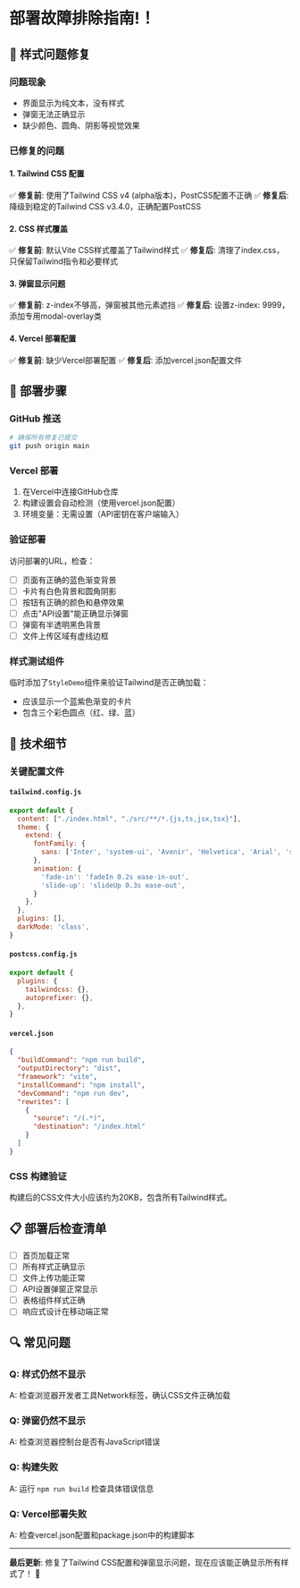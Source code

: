 # 部署故障排除指南!！

## 🎨 样式问题修复

### 问题现象
- 界面显示为纯文本，没有样式
- 弹窗无法正确显示
- 缺少颜色、圆角、阴影等视觉效果

### 已修复的问题

#### 1. Tailwind CSS 配置
✅ **修复前**: 使用了Tailwind CSS v4 (alpha版本)，PostCSS配置不正确
✅ **修复后**: 降级到稳定的Tailwind CSS v3.4.0，正确配置PostCSS

#### 2. CSS 样式覆盖
✅ **修复前**: 默认Vite CSS样式覆盖了Tailwind样式
✅ **修复后**: 清理了index.css，只保留Tailwind指令和必要样式

#### 3. 弹窗显示问题
✅ **修复前**: z-index不够高，弹窗被其他元素遮挡
✅ **修复后**: 设置z-index: 9999，添加专用modal-overlay类

#### 4. Vercel 部署配置
✅ **修复前**: 缺少Vercel部署配置
✅ **修复后**: 添加vercel.json配置文件

## 🚀 部署步骤

### GitHub 推送
```bash
# 确保所有修复已提交
git push origin main
```

### Vercel 部署
1. 在Vercel中连接GitHub仓库
2. 构建设置会自动检测（使用vercel.json配置）
3. 环境变量：无需设置（API密钥在客户端输入）

### 验证部署
访问部署的URL，检查：
- [ ] 页面有正确的蓝色渐变背景
- [ ] 卡片有白色背景和圆角阴影
- [ ] 按钮有正确的颜色和悬停效果
- [ ] 点击"API设置"能正确显示弹窗
- [ ] 弹窗有半透明黑色背景
- [ ] 文件上传区域有虚线边框

### 样式测试组件
临时添加了`StyleDemo`组件来验证Tailwind是否正确加载：
- 应该显示一个蓝紫色渐变的卡片
- 包含三个彩色圆点（红、绿、蓝）

## 🔧 技术细节

### 关键配置文件

#### `tailwind.config.js`
```javascript
export default {
  content: ["./index.html", "./src/**/*.{js,ts,jsx,tsx}"],
  theme: {
    extend: {
      fontFamily: {
        sans: ['Inter', 'system-ui', 'Avenir', 'Helvetica', 'Arial', 'sans-serif'],
      },
      animation: {
        'fade-in': 'fadeIn 0.2s ease-in-out',
        'slide-up': 'slideUp 0.3s ease-out',
      }
    },
  },
  plugins: [],
  darkMode: 'class',
}
```

#### `postcss.config.js`
```javascript
export default {
  plugins: {
    tailwindcss: {},
    autoprefixer: {},
  },
}
```

#### `vercel.json`
```json
{
  "buildCommand": "npm run build",
  "outputDirectory": "dist",
  "framework": "vite",
  "installCommand": "npm install",
  "devCommand": "npm run dev",
  "rewrites": [
    {
      "source": "/(.*)",
      "destination": "/index.html"
    }
  ]
}
```

### CSS 构建验证
构建后的CSS文件大小应该约为20KB，包含所有Tailwind样式。

## 📋 部署后检查清单

- [ ] 首页加载正常
- [ ] 所有样式正确显示
- [ ] 文件上传功能正常
- [ ] API设置弹窗正常显示
- [ ] 表格组件样式正确
- [ ] 响应式设计在移动端正常

## 🔍 常见问题

### Q: 样式仍然不显示
A: 检查浏览器开发者工具Network标签，确认CSS文件正确加载

### Q: 弹窗仍然不显示
A: 检查浏览器控制台是否有JavaScript错误

### Q: 构建失败
A: 运行 `npm run build` 检查具体错误信息

### Q: Vercel部署失败
A: 检查vercel.json配置和package.json中的构建脚本

---

**最后更新**: 修复了Tailwind CSS配置和弹窗显示问题，现在应该能正确显示所有样式了！ 🎉 